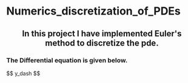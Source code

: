 # Numerics_discretization_of_PDEs
<h2 align =center> In this project I have implemented Euler's method to discretize the pde. </h2>
<h3> The Differential equation is given below. </h3>
<p> $$ y_dash $$</p>
